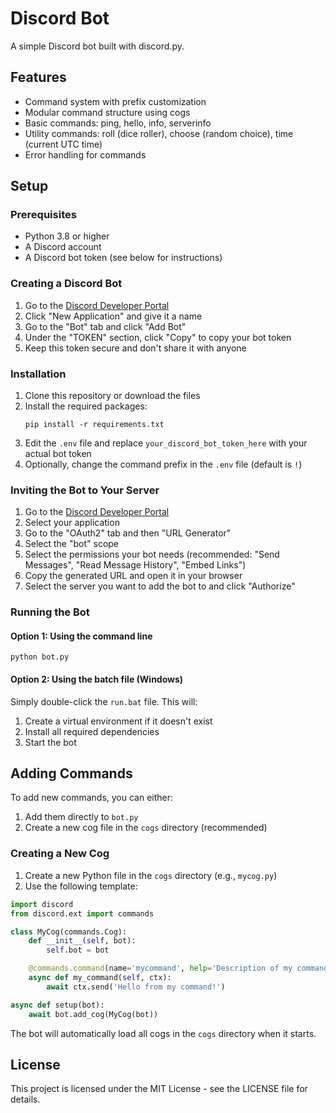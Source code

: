 # Discord Bot

A simple Discord bot built with discord.py.

## Features

- Command system with prefix customization
- Modular command structure using cogs
- Basic commands: ping, hello, info, serverinfo
- Utility commands: roll (dice roller), choose (random choice), time (current UTC time)
- Error handling for commands

## Setup

### Prerequisites

- Python 3.8 or higher
- A Discord account
- A Discord bot token (see below for instructions)

### Creating a Discord Bot

1. Go to the [Discord Developer Portal](https://discord.com/developers/applications)
2. Click "New Application" and give it a name
3. Go to the "Bot" tab and click "Add Bot"
4. Under the "TOKEN" section, click "Copy" to copy your bot token
5. Keep this token secure and don't share it with anyone

### Installation

1. Clone this repository or download the files
2. Install the required packages:
   ```
   pip install -r requirements.txt
   ```
3. Edit the `.env` file and replace `your_discord_bot_token_here` with your actual bot token
4. Optionally, change the command prefix in the `.env` file (default is `!`)

### Inviting the Bot to Your Server

1. Go to the [Discord Developer Portal](https://discord.com/developers/applications)
2. Select your application
3. Go to the "OAuth2" tab and then "URL Generator"
4. Select the "bot" scope
5. Select the permissions your bot needs (recommended: "Send Messages", "Read Message History", "Embed Links")
6. Copy the generated URL and open it in your browser
7. Select the server you want to add the bot to and click "Authorize"

### Running the Bot

#### Option 1: Using the command line
```
python bot.py
```

#### Option 2: Using the batch file (Windows)
Simply double-click the `run.bat` file. This will:
1. Create a virtual environment if it doesn't exist
2. Install all required dependencies
3. Start the bot

## Adding Commands

To add new commands, you can either:

1. Add them directly to `bot.py`
2. Create a new cog file in the `cogs` directory (recommended)

### Creating a New Cog

1. Create a new Python file in the `cogs` directory (e.g., `mycog.py`)
2. Use the following template:

```python
import discord
from discord.ext import commands

class MyCog(commands.Cog):
    def __init__(self, bot):
        self.bot = bot

    @commands.command(name='mycommand', help='Description of my command')
    async def my_command(self, ctx):
        await ctx.send('Hello from my command!')

async def setup(bot):
    await bot.add_cog(MyCog(bot))
```

The bot will automatically load all cogs in the `cogs` directory when it starts.

## License

This project is licensed under the MIT License - see the LICENSE file for details.
